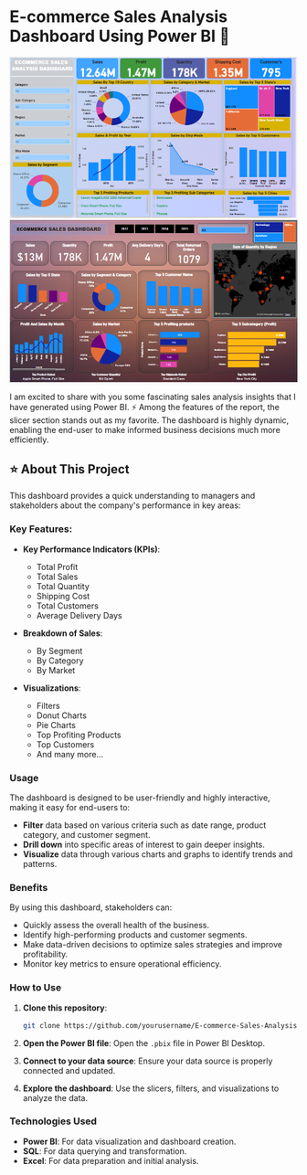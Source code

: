 # E-commerce Sales Analysis Dashboard Using Power BI 🚀

![Power BI Dashboard 1](Images/Dashboard%201.png)
![Power BI Dashbord 2](Images/Dashboard%202.png)

I am excited to share with you some fascinating sales analysis insights that I have generated using Power BI. ⚡ Among the features of the report, the slicer section stands out as my favorite. The dashboard is highly dynamic, enabling the end-user to make informed business decisions much more efficiently.

## ⭐ About This Project

This dashboard provides a quick understanding to managers and stakeholders about the company's performance in key areas:

### Key Features:
- **Key Performance Indicators (KPIs)**: 
  - Total Profit
  - Total Sales
  - Total Quantity
  - Shipping Cost
  - Total Customers
  - Average Delivery Days

- **Breakdown of Sales**:
  - By Segment
  - By Category
  - By Market

- **Visualizations**:
  - Filters
  - Donut Charts
  - Pie Charts
  - Top Profiting Products
  - Top Customers
  - And many more…


### Usage

The dashboard is designed to be user-friendly and highly interactive, making it easy for end-users to:
- **Filter** data based on various criteria such as date range, product category, and customer segment.
- **Drill down** into specific areas of interest to gain deeper insights.
- **Visualize** data through various charts and graphs to identify trends and patterns.

### Benefits

By using this dashboard, stakeholders can:
- Quickly assess the overall health of the business.
- Identify high-performing products and customer segments.
- Make data-driven decisions to optimize sales strategies and improve profitability.
- Monitor key metrics to ensure operational efficiency.

### How to Use

1. **Clone this repository**:
   ```sh
   git clone https://github.com/yourusername/E-commerce-Sales-Analysis-Dashboard.git
   ```

2. **Open the Power BI file**:
   Open the `.pbix` file in Power BI Desktop.

3. **Connect to your data source**:
   Ensure your data source is properly connected and updated.

4. **Explore the dashboard**:
   Use the slicers, filters, and visualizations to analyze the data.

### Technologies Used

- **Power BI**: For data visualization and dashboard creation.
- **SQL**: For data querying and transformation.
- **Excel**: For data preparation and initial analysis.
